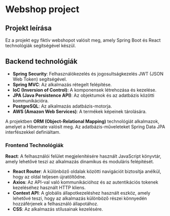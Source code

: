 # Webshop project
## Projekt leírása
Ez a projekt egy fiktív webshopot valósít meg, amely Spring Boot és React technológiák segítségével készül.

## Backend technológiák

- **Spring Security**: Felhasználókezelés és jogosultságkezelés JWT (JSON Web Token) segítségével.
- **Spring MVC**: Az alkalmazás rétegelt felépítése.
- **IoC (Inversion of Control)**: A komponensek létrehozása és kezelése.
- **JPA (Java Persistence API)**: Az objektumok és az adatbázis közötti kommunikációra.
- **PostgreSQL**: Az alkalmazás adatbázis-motorja.
- **AWS (Amazon Web Services)**: A termékek képeinek tárolására.

A projektben **ORM (Object-Relational Mapping)** technológiát alkalmazok, amelyet a Hibernate valósít meg. Az adatbázis-műveleteket Spring Data JPA interfészekkel definiáltam.

### Frontend Technológiák

 **React**: A felhasználói felület megjelenítésére használt JavaScript könyvtár, amely lehetővé teszi az alkalmazás dinamikus és moduláris felépítését.
- **React Router**: A különböző oldalak közötti navigációt biztosítja anélkül, hogy az oldal teljesen újratöltődne.
- **Axios**: Az API-val való kommunikációhoz és az autentikációs tokenek kezeléséhez használt HTTP kliens.
- **Context API**: A globális állapotkezeléshez használt eszköz, amely lehetővé teszi, hogy az alkalmazás különböző részei könnyedén hozzáférjenek a felhasználó állapotához.
- **CSS**: Az alkalmazás stílusainak kezelésére.

